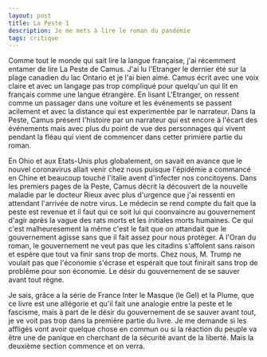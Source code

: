 ```yaml
---
layout: post
title: La Peste 1
description: Je me mets à lire le roman du pandémie
tags: critique
---
```


Comme tout le monde qui sait lire la langue française, j'ai récemment
entamer de lire La Peste de Camus. J'ai lu l'Etranger le dernier été
sur la plage canadien du lac Ontario et je l'ai bien aimé. Camus 
écrit avec une voix claire et avec un langage pas trop compliqué pour
quelqu'un qui lit en français comme une langue étrangère. En lisant L'Etranger,
on ressent comme un passager dans une voiture et les événements se passent 
acilement et avec la distance qui est experimentée par le narrateur. 
Dans la Peste, Camus présent l'histoire par un narrateur qui est encore
à l'écart des événements mais avec plus du point de vue des personnages qui
vivent pendant la fléau qui vient de commencer dans cetter primière partie
du roman.

En Ohio et aux Etats-Unis plus globalement, on savait en avance que le
nouvel coronavirus allait venir chez nous puisque l'épidémie a commancé 
en Chine et beaucoup touché l'italie avent d'infecter nos concitoyens.
Dans les premiers pages de la Peste, Camus décrit la découvert de la nouvelle
maladie par le docteur Rieux avec plus d'urgence que j'ai ressenti en attendant
l'arrivée de notre virus. Le médecin se rend compte du fait que la peste est
revenue et il faut qui ce soit lui qui coonvaincre au gouvernement d'agir
après la vague des rats morts et les initiales morts humaines. Ce qui c'est
malheuresement la même c'est le fait que on attandait que le gouvernement
agisse sans que il fait assez pour nous protéger. A l'Oran du roman, le
gouvernement ne veut pas que les citadins s'affolent sans raison et 
espère que tout va finir sans trop de morts. Chez nous, M. Trump ne voulait 
pas que l'économie s'écrase et espérait que tout finirait sans trop de
problême pour son économie. Le désir du gouvernement de se sauver avant
tout régne.

Je sais, grâce a la série de France Inter le Masque (le Gel) et la Plume, 
que ce livre  est une allégorie et qu'il fait une analogie entre la peste et
le fascisme, mais à part de le désir du gouvernement de se sauver
avant tout, je ve voit pas trop dans la première partie du livre. Je
me demande si les affligés vont avoir quelque chose en commun ou si
la réaction du peuple va être une de panique en cherchant de la sécurité
avant de la liberté. Mais la deuxième section commence et on verra.
